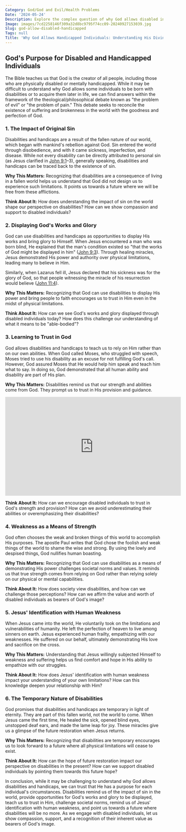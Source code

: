 ```yaml
---
Category: God/God and Evil/Health Problems
Date: '2024-05-24'
Description: Explore the complex question of why God allows disabled individuals to exist. Delve into the theological, ethical, and philosophical implications in this thought-provoking article.
Image: images/7cd2258146f309a32d8bc9795f74cc09-20240927153039.jpg
Slug: god-allow-disabled-handicapped
Tags: null
Title: 'Why God Allows Handicapped Individuals: Understanding His Divine Plan'
---
```


## God's Purpose for Disabled and Handicapped Individuals

The Bible teaches us that God is the creator of all people, including those who are physically disabled or mentally handicapped. While it may be difficult to understand why God allows some individuals to be born with disabilities or to acquire them later in life, we can find answers within the framework of the theological/philosophical debate known as "the problem of evil" or "the problem of pain." This debate seeks to reconcile the existence of suffering and brokenness in the world with the goodness and perfection of God.

### 1. The Impact of Original Sin
Disabilities and handicaps are a result of the fallen nature of our world, which began with mankind's rebellion against God. Sin entered the world through disobedience, and with it came sickness, imperfection, and disease. While not every disability can be directly attributed to personal sin (as Jesus clarified in [John 9:1](https://www.bibleref.com/John/9/John-9-1.html)–3), generally speaking, disabilities and handicaps can be traced back to the existence of sin.

**Why This Matters:** Recognizing that disabilities are a consequence of living in a fallen world helps us understand that God did not design us to experience such limitations. It points us towards a future where we will be free from these afflictions.

**Think About It:** How does understanding the impact of sin on the world shape our perspective on disabilities? How can we show compassion and support to disabled individuals?

### 2. Displaying God's Works and Glory
God can use disabilities and handicaps as opportunities to display His works and bring glory to Himself. When Jesus encountered a man who was born blind, He explained that the man's condition existed so "that the works of God might be displayed in him" ([John 9:3](https://www.bibleref.com/John/9/John-9-3.html)). Through healing miracles, Jesus demonstrated His power and authority over physical limitations, leading many to believe in Him.

Similarly, when Lazarus fell ill, Jesus declared that his sickness was for the glory of God, so that people witnessing the miracle of his resurrection would believe ([John 11:4](https://www.bibleref.com/John/11/John-11-4.html)).

**Why This Matters:** Recognizing that God can use disabilities to display His power and bring people to faith encourages us to trust in Him even in the midst of physical limitations.

**Think About It:** How can we see God's works and glory displayed through disabled individuals today? How does this challenge our understanding of what it means to be "able-bodied"?

### 3. Learning to Trust in God
God allows disabilities and handicaps to teach us to rely on Him rather than on our own abilities. When God called Moses, who struggled with speech, Moses tried to use his disability as an excuse for not fulfilling God's call. However, God assured Moses that He would help him speak and teach him what to say. In doing so, God demonstrated that all human ability and disability are part of His plan.

**Why This Matters:** Disabilities remind us that our strength and abilities come from God. They prompt us to trust in His provision and guidance.


<iframe width="560" height="315" src="https://www.youtube.com/embed/XuvIkBLy-nM" frameborder="0" allow="autoplay; encrypted-media" allowfullscreen></iframe>


**Think About It:** How can we encourage disabled individuals to trust in God's strength and provision? How can we avoid underestimating their abilities or overemphasizing their disabilities?

### 4. Weakness as a Means of Strength
God often chooses the weak and broken things of this world to accomplish His purposes. The apostle Paul writes that God chose the foolish and weak things of the world to shame the wise and strong. By using the lowly and despised things, God nullifies human boasting.

**Why This Matters:** Recognizing that God can use disabilities as a means of demonstrating His power challenges societal norms and values. It reminds us that true strength comes from relying on God rather than relying solely on our physical or mental capabilities.

**Think About It:** How does society view disabilities, and how can we challenge those perceptions? How can we affirm the value and worth of disabled individuals as bearers of God's image?

### 5. Jesus' Identification with Human Weakness
When Jesus came into the world, He voluntarily took on the limitations and vulnerabilities of humanity. He left the perfection of heaven to live among sinners on earth. Jesus experienced human frailty, empathizing with our weaknesses. He suffered on our behalf, ultimately demonstrating His love and sacrifice on the cross.

**Why This Matters:** Understanding that Jesus willingly subjected Himself to weakness and suffering helps us find comfort and hope in His ability to empathize with our struggles.

**Think About It:** How does Jesus' identification with human weakness impact your understanding of your own limitations? How can this knowledge deepen your relationship with Him?

### 6. The Temporary Nature of Disabilities
God promises that disabilities and handicaps are temporary in light of eternity. They are part of this fallen world, not the world to come. When Jesus came the first time, He healed the sick, opened blind eyes, unstopped deaf ears, and made the lame leap for joy. These miracles give us a glimpse of the future restoration when Jesus returns.

**Why This Matters:** Recognizing that disabilities are temporary encourages us to look forward to a future where all physical limitations will cease to exist.

**Think About It:** How can the hope of future restoration impact our perspective on disabilities in the present? How can we support disabled individuals by pointing them towards this future hope?

In conclusion, while it may be challenging to understand why God allows disabilities and handicaps, we can trust that He has a purpose for each individual's circumstances. Disabilities remind us of the impact of sin in the world, provide opportunities for God's works and glory to be displayed, teach us to trust in Him, challenge societal norms, remind us of Jesus' identification with human weakness, and point us towards a future where disabilities will be no more. As we engage with disabled individuals, let us show compassion, support, and a recognition of their inherent value as bearers of God's image.